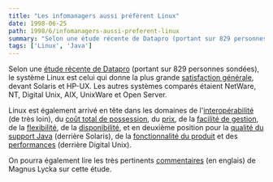 ```yaml
---
title: "Les infomanagers aussi préfèrent Linux"
date: 1998-06-25
path: 1998/6/infomanagers-aussi-preferent-linux
summary: "Selon une étude récente de Datapro (portant sur 829 personnes sondées), le système Linux est celui qui donne la plus grande satisfaction générale, devant Solaris et HP-UX."
tags: ['Linux', 'Java']
---
```


<P>
Selon une <A HREF="http://www.redhat.com/redhat/datapro.html">étude
récente de Datapro</A> (portant sur 829 personnes sondées),
le système Linux est celui qui donne la plus grande
<A HREF="http://www.redhat.com/images/ws2.2/graphs/thumbnails/Slide5.JPG">
satisfaction générale</A>, devant Solaris et HP-UX. Les autres systèmes
comparés étaient NetWare, NT, Digital Unix, AIX, UnixWare et Open Server.
</P>

<P>
Linux est également arrivé en tête dans les domaines de l'<A HREF="http://www.redhat.com/images/ws2.2/graphs/thumbnails/Slide21.JPG">interopérabilité</A> (de très loin), du <A HREF="http://www.redhat.com/images/ws2.2/graphs/thumbnails/Slide18.JPG">coût total de possession</A>, du <A HREF="http://www.redhat.com/images/ws2.2/graphs/thumbnails/Slide17.JPG">prix</A>, de la <A HREF="http://www.redhat.com/images/ws2.2/graphs/thumbnails/Slide24.JPG">facilité de gestion</A>, de la <A HREF="http://www.redhat.com/images/ws2.2/graphs/thumbnails/Slide14.JPG">flexibilité</A>, de la <A HREF="http://www.redhat.com/images/ws2.2/graphs/thumbnails/Slide11.JPG">disponibilité</A>, et en deuxième position pour la <A HREF="http://www.redhat.com/images/ws2.2/graphs/thumbnails/Slide25.JPG">qualité du support Java</A> (derrière Solaris), de la <A HREF="http://www.redhat.com/images/ws2.2/graphs/thumbnails/Slide7.JPG">fonctionnalité du produit</A> et des <A HREF="http://www.redhat.com/images/ws2.2/graphs/thumbnails/Slide15.JPG">performances</A> (derrière Digital Unix).
</P>

<P>
On pourra également lire les très pertinents <A HREF="http://www.linux-center.org/articles/9806/datapro.txt">commentaires</A> (en englais) de Magnus Lycka sur cette étude.
</P>


